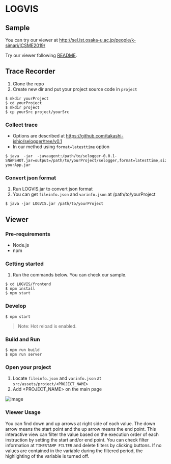 # LOGVIS
## Sample
You can try our viewer at http://sel.ist.osaka-u.ac.jp/people/k-simari/ICSME2019/ 

Try our viewer following [README](/sample/README.md).

## Trace Recorder
1. Clone the repo
1. Create new dir and put your project source code in `project`
```
$ mkdir yourProject
$ cd yourProject
$ mkdir project
$ cp yourSrc project/yourSrc
```
### Collect trace 
 *  Options are described at https://github.com/takashi-ishio/selogger/tree/v0.1
   *  In our method using `format=latesttime` option
```
$ java  -jar  -javaagent:/path/to/selogger-0.0.1-SNAPSHOT.jar=output=/path/to/yourProject/selogger,format=latesttime,size=32,keepobj=true yourApp.jar 
```
### Convert json format
1. Run LOGVIS.jar to convert json format
1. You can get `fileinfo.json` and `varinfo.json` at /path/to/yourProject
```
$ java -jar LOGVIS.jar /path/to/yourProject
```


## Viewer 

### Pre-requirements

* Node.js
* npm

### Getting started


1. Run the commands below. You can check our sample.
```
$ cd LOGVIS/frontend
$ npm install
$ npm start
```

### Develop

```
$ npm start
```

> Note: Hot reload is enabled.

### Build and Run

```
$ npm run build
$ npm run server
```

### Open your project

1. Locate `fileinfo.json` and `varinfo.json` at `src/assets/project/<PROJECT_NAME>`
1. Add <PROJECT_NAME> on the main page

![image](https://user-images.githubusercontent.com/7913793/64902108-62c90080-d6dc-11e9-8013-ace20abf0add.png)

### Viewer Usage
You can find down and up arrows at right side of each value.
The down arrow means the start point and the up arrow means the end point.
This interactive view can filter the value based on the execution order of each instruction by setting the start and/or end point.
You can check filter information at `TIMESTAMP FILTER` and delete filters by clicking buttons.
If no values are contained in the variable during the filtered period, the highlighting of the variable is turned off.